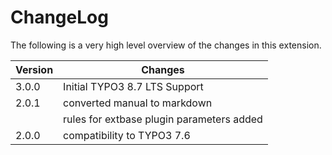 ChangeLog
=========

The following is a very high level overview of the changes in this extension.

|Version|Changes|
|-------|-------|
|3.0.0| Initial TYPO3 8.7 LTS Support|
|2.0.1| converted manual to markdown|
|| rules for extbase plugin parameters added|
|2.0.0| compatibility to TYPO3 7.6|


